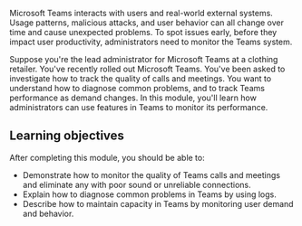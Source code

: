 Microsoft Teams interacts with users and real-world external systems. Usage patterns, malicious attacks, and user behavior can all change over time and cause unexpected problems. To spot issues early, before they impact user productivity, administrators need to monitor the Teams system.

Suppose you're the lead administrator for Microsoft Teams at a clothing retailer. You've recently rolled out Microsoft Teams. You've been asked to investigate how to track the quality of calls and meetings. You want to understand how to diagnose common problems, and to track Teams performance as demand changes.
In this module, you'll learn how administrators can use features in Teams to monitor its performance.

## Learning objectives

After completing this module, you should be able to:

- Demonstrate how to monitor the quality of Teams calls and meetings and eliminate any with poor sound or unreliable connections.
- Explain how to diagnose common problems in Teams by using logs.
- Describe how to maintain capacity in Teams by monitoring user demand and behavior.
